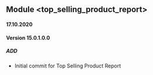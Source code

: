 ## Module <top_selling_product_report>

#### 17.10.2020
#### Version 15.0.1.0.0
##### ADD
- Initial commit for Top Selling Product Report
